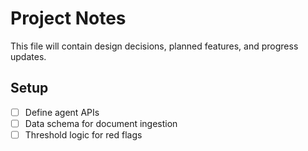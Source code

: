 # Project Notes

This file will contain design decisions, planned features, and progress updates.

## Setup
- [ ] Define agent APIs
- [ ] Data schema for document ingestion
- [ ] Threshold logic for red flags
